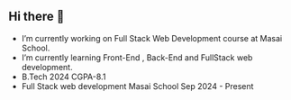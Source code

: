 ## Hi there 👋
- I’m currently working on Full Stack Web Development course at Masai School.
- I’m currently learning Front-End , Back-End and FullStack web development.
- B.Tech 2024 CGPA-8.1
- Full Stack web development Masai School Sep 2024 - Present 

<!--
**DivyamChitransh/DivyamChitransh** is a ✨ _special_ ✨ repository because its `README.md` (this file) appears on your GitHub profile.

Here are some ideas to get you started:


- 👯 I’m looking to collaborate on ...
- 🤔 I’m looking for help with ...
- 💬 Ask me about ...
- 📫 How to reach me: ...
- 😄 Pronouns: ...
- ⚡ Fun fact: ...
-->
